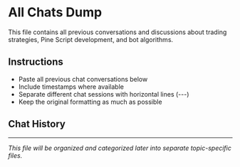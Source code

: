 # All Chats Dump

This file contains all previous conversations and discussions about trading strategies, Pine Script development, and bot algorithms.

## Instructions

- Paste all previous chat conversations below
- Include timestamps where available
- Separate different chat sessions with horizontal lines (---)
- Keep the original formatting as much as possible

## Chat History

<!-- Paste your chat conversations below this line -->

---

*This file will be organized and categorized later into separate topic-specific files.*